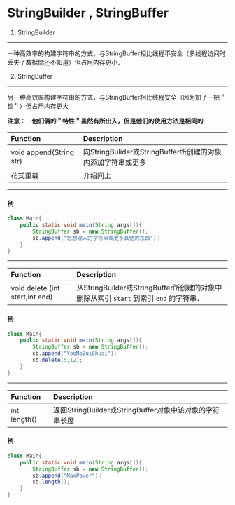 StringBuilder , StringBuffer
===

1. StringBuilder
---

 一种高效率的构建字符串的方式，与StringBuffer相比线程不安全（多线程访问时丢失了数据你还不知道）但占用内存更小．

2. StringBuffer
---
另一种高效率构建字符串的方式，与StringBuffer相比线程安全（因为加了一把＂锁＂）但占用内存更大

**注意：　他们俩的＂特性＂虽然有所出入，但是他们的使用方法是相同的**

| Function | Description |
|:- |:- |
| void append(String str) | 向StringBulider或StringBuffer所创建的对象内添加字符串或更多 |
| 花式重载 | 介绍同上 |

***

#### 例

```java
class Main{
    public static void main(String args[]){
        StringBuffer sb = new StringBuffer();
        sb.append("您想输入的字符串或更多其他的东西")；
    }
}
```

***

| Function | Description |
|:- |:- |
| void delete (int start,int end) | 从StringBuilder或StringBuffer所创建的对象中删除从索引 `start` 到索引 `end` 的字符串．

#### 例
```java
class Main{
    public static void main(String args[]){
        StringBuffer sb = new StringBuffer();
        sb.append("YooMoZuiShuai");
        sb.delete(5,12);
    }
}
```

***

| Function | Description |
|:- |:- |
| int length() | 返回StringBuilder或StringBuffer对象中该对象的字符串长度 |
#### 例
```java
class Main{
    public static void main(String args[]){
        StringBuffer sb = new StringBuffer();
        sb.append("MaxPower")；
        sb.length();
    }
}
```
